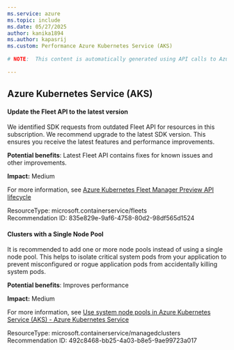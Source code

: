 ```yaml
---
ms.service: azure
ms.topic: include
ms.date: 05/27/2025
author: kanika1894
ms.author: kapasrij
ms.custom: Performance Azure Kubernetes Service (AKS)
  
# NOTE:  This content is automatically generated using API calls to Azure. Any edits made on these files will be overwritten in the next run of the script. 
  
---
```

  
## Azure Kubernetes Service (AKS)  
  
<!--835e829e-9af6-4758-80d2-98df565d1524_begin-->

#### Update the Fleet API to the latest version  
  
We identified SDK requests from outdated Fleet API for resources in this subscription. We recommend upgrade to the latest SDK version. This ensures you receive the latest features and performance improvements.  
  
**Potential benefits**: Latest Fleet API contains fixes for known issues and other improvements.  

**Impact:** Medium
  
For more information, see [Azure Kubernetes Fleet Manager Preview API lifecycle](https://aka.ms/kubernetes-fleet/arm-api-updates)  

ResourceType: microsoft.containerservice/fleets  
Recommendation ID: 835e829e-9af6-4758-80d2-98df565d1524  


<!--835e829e-9af6-4758-80d2-98df565d1524_end-->


<!--492c8468-bb25-4a03-b8e5-9ae99723a017_begin-->

#### Clusters with a Single Node Pool  
  
It is recommended to add one or more node pools instead of using a single node pool. This helps to isolate critical system pods from your application to prevent misconfigured or rogue application pods from accidentally killing system pods.  
  
**Potential benefits**: Improves performance  

**Impact:** Medium
  
For more information, see [Use system node pools in Azure Kubernetes Service (AKS) - Azure Kubernetes Service](/azure/aks/use-system-pools?tabs=azure-cli#system-and-user-node-pools)  

ResourceType: microsoft.containerservice/managedclusters  
Recommendation ID: 492c8468-bb25-4a03-b8e5-9ae99723a017  


<!--492c8468-bb25-4a03-b8e5-9ae99723a017_end-->

<!--articleBody-->
